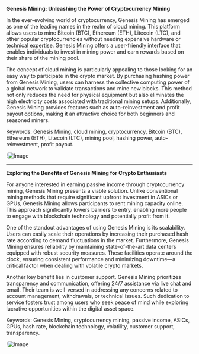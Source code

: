 **Genesis Mining: Unleashing the Power of Cryptocurrency Mining**

In the ever-evolving world of cryptocurrency, Genesis Mining has emerged as one of the leading names in the realm of cloud mining. This platform allows users to mine Bitcoin (BTC), Ethereum (ETH), Litecoin (LTC), and other popular cryptocurrencies without needing expensive hardware or technical expertise. Genesis Mining offers a user-friendly interface that enables individuals to invest in mining power and earn rewards based on their share of the mining pool.

The concept of cloud mining is particularly appealing to those looking for an easy way to participate in the crypto market. By purchasing hashing power from Genesis Mining, users can harness the collective computing power of a global network to validate transactions and mine new blocks. This method not only reduces the need for physical equipment but also eliminates the high electricity costs associated with traditional mining setups. Additionally, Genesis Mining provides features such as auto-reinvestment and profit payout options, making it an attractive choice for both beginners and seasoned miners.

Keywords: Genesis Mining, cloud mining, cryptocurrency, Bitcoin (BTC), Ethereum (ETH), Litecoin (LTC), mining pool, hashing power, auto-reinvestment, profit payout. 

!![Image](https://github.com/user-attachments/assets/3be06921-4469-491d-bd37-5f14c53422b7)

---

**Exploring the Benefits of Genesis Mining for Crypto Enthusiasts**

For anyone interested in earning passive income through cryptocurrency mining, Genesis Mining presents a viable solution. Unlike conventional mining methods that require significant upfront investment in ASICs or GPUs, Genesis Mining allows participants to rent mining capacity online. This approach significantly lowers barriers to entry, enabling more people to engage with blockchain technology and potentially profit from it.

One of the standout advantages of using Genesis Mining is its scalability. Users can easily scale their operations by increasing their purchased hash rate according to demand fluctuations in the market. Furthermore, Genesis Mining ensures reliability by maintaining state-of-the-art data centers equipped with robust security measures. These facilities operate around the clock, ensuring consistent performance and minimizing downtime—a critical factor when dealing with volatile crypto markets.

Another key benefit lies in customer support. Genesis Mining prioritizes transparency and communication, offering 24/7 assistance via live chat and email. Their team is well-versed in addressing any concerns related to account management, withdrawals, or technical issues. Such dedication to service fosters trust among users who seek peace of mind while exploring lucrative opportunities within the digital asset space.

Keywords: Genesis Mining, cryptocurrency mining, passive income, ASICs, GPUs, hash rate, blockchain technology, volatility, customer support, transparency. 

!![Image](https://github.com/user-attachments/assets/3be06921-4469-491d-bd37-5f14c53422b7)